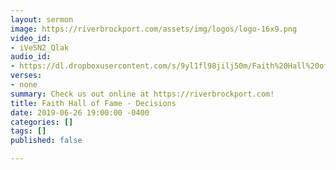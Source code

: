 ```yaml
---
layout: sermon
image: https://riverbrockport.com/assets/img/logos/logo-16x9.png
video_id:
- iVeSN2_Qlak
audio_id:
- https://dl.dropboxusercontent.com/s/9yl1fl98jilj50m/Faith%20Hall%20of%20Fame%20-%20Decisions.mp3?dl=0
verses:
- none
summary: Check us out online at https://riverbrockport.com!
title: Faith Hall of Fame - Decisions
date: 2019-06-26 19:00:00 -0400
categories: []
tags: []
published: false

---
```

